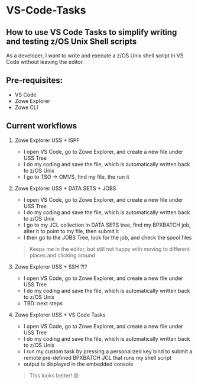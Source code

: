 # VS-Code-Tasks

## How to use VS Code Tasks to simplify writing and testing z/OS Unix Shell scripts

As a developer, I want to write and execute a z/OS Unix shell script in VS Code without leaving the editor.

## Pre-requisites:
- VS Code
- Zowe Explorer
- Zowe CLI

## Current workflows
1. Zowe Explorer USS + ISPF 
    - I open VS Code, go to Zowe Explorer, and create a new file under USS Tree
    - I do my coding and save the file, which is automatically written back to z/OS Unix
    - I go to TSO -> OMVS, find my file, the run it 

2. Zowe Explorer USS + DATA SETS + JOBS
    - I open VS Code, go to Zowe Explorer, and create a new file under USS Tree
    - I do my coding and save the file, which is automatically written back to z/OS Unix
    - I go to my JCL collection in DATA SETS tree, find my BPXBATCH job, alter it to point to my file, then submit it
    - I then go to the JOBS Tree, look for the job, and check the spool files 
    > Keeps me in the editor, but still not happy with moving to different places and clicking around

3. Zowe Explorer USS + SSH ?!?
    - I open VS Code, go to Zowe Explorer, and create a new file under USS Tree
    - I do my coding and save the file, which is automatically written back to z/OS Unix
    - TBD: next steps  

4. Zowe Explorer USS + VS Code Tasks
    - I open VS Code, go to Zowe Explorer, and create a new file under USS Tree
    - I do my coding and save the file, which is automatically written back to z/OS Unix
    - I run my custom task by pressing a personalized key bind to submit a remote pre-defined BPXBATCH JCL that runs my shell script
    - output is displayed in the embedded console
    > This looks better! :smile: